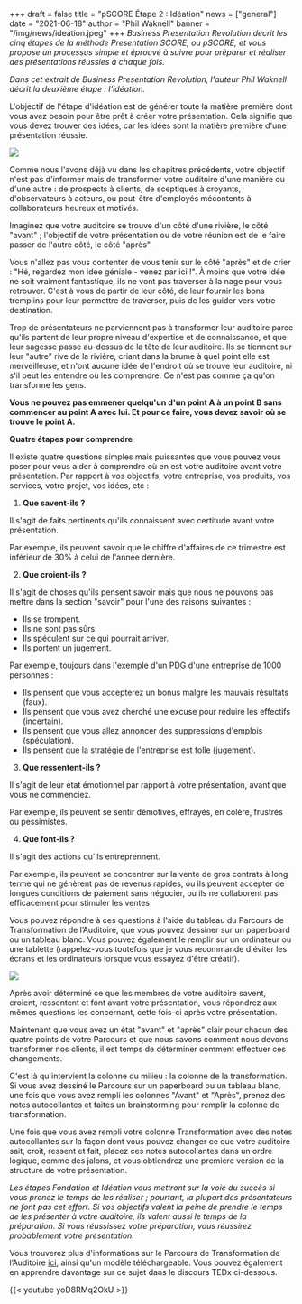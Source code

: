 +++
draft = false
title = "pSCORE Étape 2 : Idéation"
news = ["general"]
date = "2021-06-18"
author = "Phil Waknell"
banner = "/img/news/ideation.jpeg"
+++
*Business Presentation Revolution décrit les cinq étapes de la méthode Presentation SCORE, ou pSCORE, et vous propose un processus simple et éprouvé à suivre pour préparer et réaliser des présentations réussies à chaque fois.*

*Dans cet extrait de Business Presentation Revolution, l'auteur Phil Waknell décrit la deuxième étape : l'idéation.*

L'objectif de l'étape d'idéation est de générer toute la matière première dont vous avez besoin pour être prêt à créer votre présentation. Cela signifie que vous devez trouver des idées, car les idées sont la matière première d'une présentation réussie.

![](/img/news/ideation.jpeg)

Comme nous l'avons déjà vu dans les chapitres précédents, votre objectif n'est pas d'informer mais de transformer votre auditoire d'une manière ou d'une autre : de prospects à clients, de sceptiques à croyants, d'observateurs à acteurs, ou peut-être d'employés mécontents à collaborateurs heureux et motivés.

Imaginez que votre auditoire se trouve d'un côté d'une rivière, le côté "avant" ; l'objectif de votre présentation ou de votre réunion est de le faire passer de l'autre côté, le côté "après".

Vous n'allez pas vous contenter de vous tenir sur le côté "après" et de crier : "Hé, regardez mon idée géniale - venez par ici !". À moins que votre idée ne soit vraiment fantastique, ils ne vont pas traverser à la nage pour vous retrouver. C'est à vous de partir de leur côté, de leur fournir les bons tremplins pour leur permettre de traverser, puis de les guider vers votre destination.

Trop de présentateurs ne parviennent pas à transformer leur auditoire parce qu'ils partent de leur propre niveau d'expertise et de connaissance, et que leur sagesse passe au-dessus de la tête de leur auditoire. Ils se tiennent sur leur "autre" rive de la rivière, criant dans la brume à quel point elle est merveilleuse, et n'ont aucune idée de l'endroit où se trouve leur auditoire, ni s'il peut les entendre ou les comprendre. Ce n'est pas comme ça qu'on transforme les gens.

**Vous ne pouvez pas emmener quelqu'un d'un point A à un point B sans commencer au point A avec lui. Et pour ce faire, vous devez savoir où se trouve le point A.**

**Quatre étapes pour comprendre**

Il existe quatre questions simples mais puissantes que vous pouvez vous poser pour vous aider à comprendre où en est votre auditoire avant votre présentation. Par rapport à vos objectifs, votre entreprise, vos produits, vos services, votre projet, vos idées, etc :

1. **Que savent-ils ?**

Il s'agit de faits pertinents qu'ils connaissent avec certitude avant votre présentation.

Par exemple, ils peuvent savoir que le chiffre d'affaires de ce trimestre est inférieur de 30% à celui de l'année dernière.

2. **Que croient-ils ?**

Il s'agit de choses qu'ils pensent savoir mais que nous ne pouvons pas mettre dans la section "savoir" pour l'une des raisons suivantes :

* Ils se trompent.
* Ils ne sont pas sûrs.
* Ils spéculent sur ce qui pourrait arriver.
* Ils portent un jugement.

Par exemple, toujours dans l'exemple d'un PDG d'une entreprise de 1000 personnes :

* Ils pensent que vous accepterez un bonus malgré les mauvais résultats (faux).
* Ils pensent que vous avez cherché une excuse pour réduire les effectifs (incertain).
* Ils pensent que vous allez annoncer des suppressions d'emplois (spéculation).
* Ils pensent que la stratégie de l'entreprise est folle (jugement).

3. **Que ressentent-ils ?**

Il s'agit de leur état émotionnel par rapport à votre présentation, avant que vous ne commenciez.

Par exemple, ils peuvent se sentir démotivés, effrayés, en colère, frustrés ou pessimistes.

4. **Que font-ils ?**

Il s'agit des actions qu'ils entreprennent.

Par exemple, ils peuvent se concentrer sur la vente de gros contrats à long terme qui ne génèrent pas de revenus rapides, ou ils peuvent accepter de longues conditions de paiement sans négocier, ou ils ne collaborent pas efficacement pour stimuler les ventes.

Vous pouvez répondre à ces questions à l'aide du tableau du Parcours de Transformation de l’Auditoire, que vous pouvez dessiner sur un paperboard ou un tableau blanc. Vous pouvez également le remplir sur un ordinateur ou une tablette (rappelez-vous toutefois que je vous recommande d'éviter les écrans et les ordinateurs lorsque vous essayez d'être créatif).

![](/img/news/atr.jpeg)

Après avoir déterminé ce que les membres de votre auditoire savent, croient, ressentent et font avant votre présentation, vous répondrez aux mêmes questions les concernant, cette fois-ci après votre présentation.

Maintenant que vous avez un état "avant" et "après" clair pour chacun des quatre points de votre Parcours et que nous savons comment nous devons transformer nos clients, il est temps de déterminer comment effectuer ces changements.

C'est là qu'intervient la colonne du milieu : la colonne de la transformation. Si vous avez dessiné le Parcours sur un paperboard ou un tableau blanc, une fois que vous avez rempli les colonnes "Avant" et "Après", prenez des notes autocollantes et faites un brainstorming pour remplir la colonne de transformation.

Une fois que vous avez rempli votre colonne Transformation avec des notes autocollantes sur la façon dont vous pouvez changer ce que votre auditoire sait, croit, ressent et fait, placez ces notes autocollantes dans un ordre logique, comme des jalons, et vous obtiendrez une première version de la structure de votre présentation.

*Les étapes Fondation et Idéation vous mettront sur la voie du succès si vous prenez le temps de les réaliser ; pourtant, la plupart des présentateurs ne font pas cet effort. Si vos objectifs valent la peine de prendre le temps de les présenter à votre auditoire, ils valent aussi le temps de la préparation. Si vous réussissez votre préparation, vous réussirez probablement votre présentation.*

Vous trouverez plus d'informations sur le Parcours de Transformation de l’Auditoire [ici](https://www.ideasonstage.fr/services/conseil-communication/parcours-transformation-auditoire/), ainsi qu'un modèle téléchargeable. Vous pouvez également en apprendre davantage sur ce sujet dans le discours TEDx ci-dessous.

{{< youtube yoD8RMq2OkU >}}